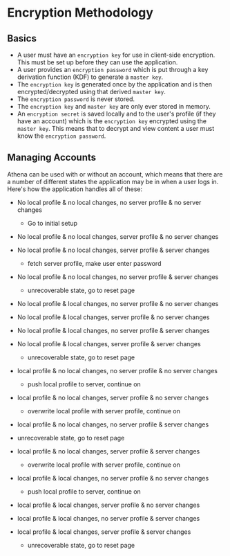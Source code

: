 # Encryption Methodology

## Basics
- A user must have an `encryption key` for use in client-side encryption. This must be set up before they
can use the application.
- A user provides an `encryption password` which is put through a key derivation function (KDF) to generate a `master key`.
- The `encryption key` is generated once by the application and is then encrypted/decrypted using that derived `master key`.
- The `encryption password` is never stored.
- The `encryption key` and `master key` are only ever stored in memory.
- An `encryption secret` is saved locally and to the user's profile (if they have an account) which is the `encryption key`
encrypted using the `master key`. This means that to decrypt and view content a user must know the `encryption password`.

## Managing Accounts
Athena can be used with or without an account, which means that there are a number of different states the
application may be in when a user logs in.  
Here's how the application handles all of these:


- No local profile & no local changes, no server profile & no server changes
  - Go to initial setup
- No local profile & no local changes, server profile & no server changes
- No local profile & no local changes, server profile & server changes
  - fetch server profile, make user enter password
- No local profile & no local changes, no server profile & server changes
  - unrecoverable state, go to reset page

- No local profile & local changes, no server profile & no server changes
- No local profile & local changes, server profile & no server changes
- No local profile & local changes, no server profile & server changes
- No local profile & local changes, server profile & server changes
  - unrecoverable state, go to reset page

- local profile & no local changes, no server profile & no server changes
  - push local profile to server, continue on
- local profile & no local changes, server profile & no server changes
  - overwrite local profile with server profile, continue on
- local profile & no local changes, no server profile & server changes
 - unrecoverable state, go to reset page
- local profile & no local changes, server profile & server changes
  - overwrite local profile with server profile, continue on

- local profile & local changes, no server profile & no server changes
  - push local profile to server, continue on
- local profile & local changes, server profile & no server changes
- local profile & local changes, no server profile & server changes
- local profile & local changes, server profile & server changes
  - unrecoverable state, go to reset page
